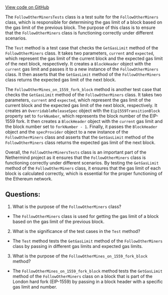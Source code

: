 [View code on GitHub](https://github.com/NethermindEth/nethermind/src/Nethermind/Nethermind.Mining.Test/FollowOtherMinersTests.cs)

The `FollowOtherMinersTests` class is a test suite for the `FollowOtherMiners` class, which is responsible for determining the gas limit of a block based on the gas limit of the previous block. The purpose of this class is to ensure that the `FollowOtherMiners` class is functioning correctly under different scenarios.

The `Test` method is a test case that checks the `GetGasLimit` method of the `FollowOtherMiners` class. It takes two parameters, `current` and `expected`, which represent the gas limit of the current block and the expected gas limit of the next block, respectively. It creates a `BlockHeader` object with the `current` gas limit and passes it to a new instance of the `FollowOtherMiners` class. It then asserts that the `GetGasLimit` method of the `FollowOtherMiners` class returns the expected gas limit of the next block.

The `FollowOtherMines_on_1559_fork_block` method is another test case that checks the `GetGasLimit` method of the `FollowOtherMiners` class. It takes two parameters, `current` and `expected`, which represent the gas limit of the current block and the expected gas limit of the next block, respectively. It creates an `OverridableReleaseSpec` object with the `Eip1559TransitionBlock` property set to `forkNumber`, which represents the block number of the EIP-1559 fork. It then creates a `BlockHeader` object with the `current` gas limit and the block number set to `forkNumber - 1`. Finally, it passes the `BlockHeader` object and the `specProvider` object to a new instance of the `FollowOtherMiners` class and asserts that the `GetGasLimit` method of the `FollowOtherMiners` class returns the expected gas limit of the next block.

Overall, the `FollowOtherMinersTests` class is an important part of the Nethermind project as it ensures that the `FollowOtherMiners` class is functioning correctly under different scenarios. By testing the `GetGasLimit` method of the `FollowOtherMiners` class, it ensures that the gas limit of each block is calculated correctly, which is essential for the proper functioning of the Ethereum network.
## Questions: 
 1. What is the purpose of the `FollowOtherMiners` class?
- The `FollowOtherMiners` class is used for getting the gas limit of a block based on the gas limit of the previous block.

2. What is the significance of the test cases in the `Test` method?
- The `Test` method tests the `GetGasLimit` method of the `FollowOtherMiners` class by passing in different gas limits and expected gas limits.

3. What is the purpose of the `FollowOtherMines_on_1559_fork_block` method?
- The `FollowOtherMines_on_1559_fork_block` method tests the `GetGasLimit` method of the `FollowOtherMiners` class on a block that is part of the London hard fork (EIP-1559) by passing in a block header with a specific gas limit and number.